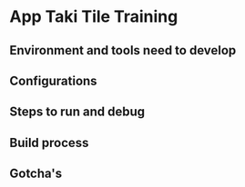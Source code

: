 # App Taki Tile Training

## Environment and tools need to develop

## Configurations

## Steps to run and debug

## Build process

## Gotcha's
